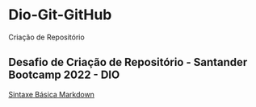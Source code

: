 # Dio-Git-GitHub
Criação de Repositório

## Desafio de Criação de Repositório - Santander Bootcamp 2022 - DIO

[Sintaxe Básica Markdown](https://www.markdownguide.org/basic-syntax/)
